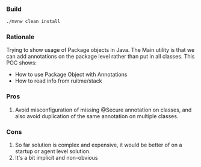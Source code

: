 ### Build 
```bash
./mvnw clean install 
```

### Rationale

Trying to show usage of Package objects in Java.
The Main utility is that we can add annotations on the package level rather than put in all classes.
This POC shows:
* How to use Package Object with Annotations
* How to read info from ruitme/stack

### Pros

1. Avoid misconfiguration of missing @Secure annotation on classes, and also avoid duplication of the same annotation on multiple classes.

### Cons

1. So far solution is complex and expensive, it would be better of on a startup or agent level solution.
2. It's a bit implicit and non-obvious
